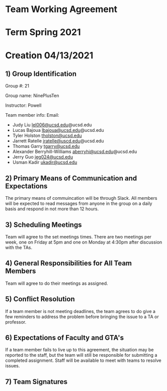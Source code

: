 # Team Working Agreement
# Term Spring 2021
# Creation 04/13/2021

## 1) Group Identification
Group #: 21

Group name: NinePlusTen

Instructor: Powell



Team member info:					Email:

- Judy Liu							lel006@ucsd.edu@ucsd.edu
- Lucas Bajoua						lbajoua@ucsd.edu@ucsd.edu
- Tyler Holston						tholston@ucsd.edu
- Jarrett Ratelle					jratelle@uscd.edu@ucsd.edu
- Thomas Garry						tgarry@ucsd.edu
- Alexander Berryhill-Williams		aberryhi@ucsd.edu@ucsd.edu
- Jerry Guo							jeg024@ucsd.edu
- Usman Kadir                       ukadir@ucsd.edu

## 2) Primary Means of Communication and Expectations
The primary means of commuincation will be through Slack.  All members will be expected to read messages from anyone in the group on a daily basis and respond in not more than 12 hours. 

## 3) Scheduling Meetings
Team will agree to the set meetings times.  There are two meetings per week, one on Friday at 5pm and one on Monday at 4:30pm after discussion with the TAs.

## 4) General Responsibilities for All Team Members
Team will agree to do their meetings as assigned.

## 5) Conflict Resolution
If a team member is not meeting deadlines, the team agrees to do give a few reminders to address the problem before bringing the issue to a TA or professor.

## 6) Expectations of Faculty and GTA's
If a team member fails to live up to this agreement, the situation may be reported to the staff, but the team will still be responsible for submitting a completed assignment. Staff will be available to meet with teams to resolve issues.

## 7) Team Signatures



